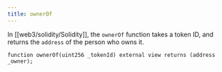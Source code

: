 ```yaml
---
title: ownerOf
---
```


In [[web3/solidity/Solidity]], the `ownerOf` function takes a token ID, and returns the `address` of the person who owns it.

```solidity
function ownerOf(uint256 _tokenId) external view returns (address _owner);
```
